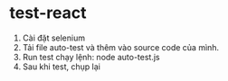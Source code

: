 # test-react
1. Cài đặt selenium
2. Tải file auto-test và thêm vào source code của mình.
3. Run test
chạy lệnh:
 node auto-test.js
4. Sau khi test, chụp lại 

